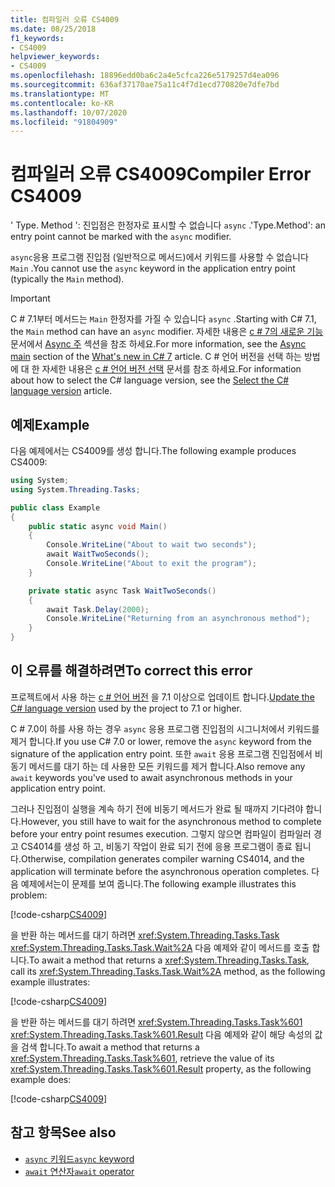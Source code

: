 ```yaml
---
title: 컴파일러 오류 CS4009
ms.date: 08/25/2018
f1_keywords:
- CS4009
helpviewer_keywords:
- CS4009
ms.openlocfilehash: 18896edd0ba6c2a4e5cfca226e5179257d4ea096
ms.sourcegitcommit: 636af37170ae75a11c4f7d1ecd770820e7dfe7bd
ms.translationtype: MT
ms.contentlocale: ko-KR
ms.lasthandoff: 10/07/2020
ms.locfileid: "91804909"
---
```

# <a name="compiler-error-cs4009"></a><span data-ttu-id="af0bd-102">컴파일러 오류 CS4009</span><span class="sxs-lookup"><span data-stu-id="af0bd-102">Compiler Error CS4009</span></span>

<span data-ttu-id="af0bd-103">' Type. Method ': 진입점은 한정자로 표시할 수 없습니다 `async` .</span><span class="sxs-lookup"><span data-stu-id="af0bd-103">'Type.Method': an entry point cannot be marked with the `async` modifier.</span></span>

<span data-ttu-id="af0bd-104">`async`응용 프로그램 진입점 (일반적으로 메서드)에서 키워드를 사용할 수 없습니다 `Main` .</span><span class="sxs-lookup"><span data-stu-id="af0bd-104">You cannot use the `async` keyword in the application entry point (typically the `Main` method).</span></span>

> [!IMPORTANT]
> <span data-ttu-id="af0bd-105">C # 7.1부터 메서드는 `Main` 한정자를 가질 수 있습니다 `async` .</span><span class="sxs-lookup"><span data-stu-id="af0bd-105">Starting with C# 7.1, the `Main` method can have an `async` modifier.</span></span> <span data-ttu-id="af0bd-106">자세한 내용은 [c # 7의 새로운 기능](../whats-new/csharp-7.md) 문서에서 [Async 주](../whats-new/csharp-7.md#async-main) 섹션을 참조 하세요.</span><span class="sxs-lookup"><span data-stu-id="af0bd-106">For more information, see the [Async main](../whats-new/csharp-7.md#async-main) section of the [What's new in C# 7](../whats-new/csharp-7.md) article.</span></span> <span data-ttu-id="af0bd-107">C # 언어 버전을 선택 하는 방법에 대 한 자세한 내용은 [c # 언어 버전 선택](../language-reference/configure-language-version.md) 문서를 참조 하세요.</span><span class="sxs-lookup"><span data-stu-id="af0bd-107">For information about how to select the C# language version, see the [Select the C# language version](../language-reference/configure-language-version.md) article.</span></span>

## <a name="example"></a><span data-ttu-id="af0bd-108">예제</span><span class="sxs-lookup"><span data-stu-id="af0bd-108">Example</span></span>

<span data-ttu-id="af0bd-109">다음 예제에서는 CS4009를 생성 합니다.</span><span class="sxs-lookup"><span data-stu-id="af0bd-109">The following example produces CS4009:</span></span>

```csharp
using System;
using System.Threading.Tasks;

public class Example
{
    public static async void Main()
    {
        Console.WriteLine("About to wait two seconds");
        await WaitTwoSeconds();
        Console.WriteLine("About to exit the program");
    }

    private static async Task WaitTwoSeconds()
    {
        await Task.Delay(2000);
        Console.WriteLine("Returning from an asynchronous method");
    }
}
```

## <a name="to-correct-this-error"></a><span data-ttu-id="af0bd-110">이 오류를 해결하려면</span><span class="sxs-lookup"><span data-stu-id="af0bd-110">To correct this error</span></span>

<span data-ttu-id="af0bd-111">프로젝트에서 사용 하는 [c # 언어 버전](../language-reference/configure-language-version.md) 을 7.1 이상으로 업데이트 합니다.</span><span class="sxs-lookup"><span data-stu-id="af0bd-111">[Update the C# language version](../language-reference/configure-language-version.md) used by the project to 7.1 or higher.</span></span>

<span data-ttu-id="af0bd-112">C # 7.0이 하를 사용 하는 경우 `async` 응용 프로그램 진입점의 시그니처에서 키워드를 제거 합니다.</span><span class="sxs-lookup"><span data-stu-id="af0bd-112">If you use C# 7.0 or lower, remove the `async` keyword from the signature of the application entry point.</span></span> <span data-ttu-id="af0bd-113">또한 `await` 응용 프로그램 진입점에서 비동기 메서드를 대기 하는 데 사용한 모든 키워드를 제거 합니다.</span><span class="sxs-lookup"><span data-stu-id="af0bd-113">Also remove any `await` keywords you've used to await asynchronous methods in your application entry point.</span></span>

<span data-ttu-id="af0bd-114">그러나 진입점이 실행을 계속 하기 전에 비동기 메서드가 완료 될 때까지 기다려야 합니다.</span><span class="sxs-lookup"><span data-stu-id="af0bd-114">However, you still have to wait for the asynchronous method to complete before your entry point resumes execution.</span></span> <span data-ttu-id="af0bd-115">그렇지 않으면 컴파일이 컴파일러 경고 CS4014를 생성 하 고, 비동기 작업이 완료 되기 전에 응용 프로그램이 종료 됩니다.</span><span class="sxs-lookup"><span data-stu-id="af0bd-115">Otherwise, compilation generates compiler warning CS4014, and the application will terminate before the asynchronous operation completes.</span></span> <span data-ttu-id="af0bd-116">다음 예제에서는이 문제를 보여 줍니다.</span><span class="sxs-lookup"><span data-stu-id="af0bd-116">The following example illustrates this problem:</span></span>

[!code-csharp[CS4009](~/samples/snippets/csharp/misc/cs4009-1.cs)]

<span data-ttu-id="af0bd-117">을 반환 하는 메서드를 대기 하려면 <xref:System.Threading.Tasks.Task> <xref:System.Threading.Tasks.Task.Wait%2A> 다음 예제와 같이 메서드를 호출 합니다.</span><span class="sxs-lookup"><span data-stu-id="af0bd-117">To await a method that returns a <xref:System.Threading.Tasks.Task>, call its <xref:System.Threading.Tasks.Task.Wait%2A> method, as the following example illustrates:</span></span>

[!code-csharp[CS4009](~/samples/snippets/csharp/misc/cs4009-2.cs)]

<span data-ttu-id="af0bd-118">을 반환 하는 메서드를 대기 하려면 <xref:System.Threading.Tasks.Task%601> <xref:System.Threading.Tasks.Task%601.Result> 다음 예제와 같이 해당 속성의 값을 검색 합니다.</span><span class="sxs-lookup"><span data-stu-id="af0bd-118">To await a method that returns a <xref:System.Threading.Tasks.Task%601>, retrieve the value of its <xref:System.Threading.Tasks.Task%601.Result> property, as the following example does:</span></span>

[!code-csharp[CS4009](~/samples/snippets/csharp/misc/cs4009-3.cs)]

## <a name="see-also"></a><span data-ttu-id="af0bd-119">참고 항목</span><span class="sxs-lookup"><span data-stu-id="af0bd-119">See also</span></span>

- [<span data-ttu-id="af0bd-120">`async` 키워드</span><span class="sxs-lookup"><span data-stu-id="af0bd-120">`async` keyword</span></span>](../language-reference/keywords/async.md)
- [<span data-ttu-id="af0bd-121">`await` 연산자</span><span class="sxs-lookup"><span data-stu-id="af0bd-121">`await` operator</span></span>](../language-reference/operators/await.md)
